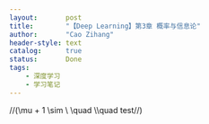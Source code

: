 ```yaml
---
layout:       post
title:        "【Deep Learning】第3章 概率与信息论"
author:       "Cao Zihang"
header-style: text
catalog:      true
status:		  Done
tags:
    - 深度学习
    - 学习笔记
---
```


//(\mu + 1 \sim \ \quad \\\\quad test//)
